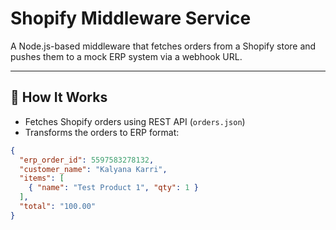 # Shopify Middleware Service

A Node.js-based middleware that fetches orders from a Shopify store and pushes them to a mock ERP system via a webhook URL.

---

## 🔧 How It Works

- Fetches Shopify orders using REST API (`orders.json`)
- Transforms the orders to ERP format:
```json
{
  "erp_order_id": 5597583278132,
  "customer_name": "Kalyana Karri",
  "items": [
    { "name": "Test Product 1", "qty": 1 }
  ],
  "total": "100.00"
}
